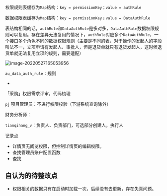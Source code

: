 



权限规则表缓存为`Map`结构：`key = permissionKey；value = authRule`

数据权限表缓存为`Map`结构：`key = permissionKey；value = DataAuthRule`



表结构相同的话，`authRule`和`DataAuthRule`是多对多，`DataAuthRule`数据权限规则可以复用。存在差异无法复用的情况下，`authRule`对应多个`DataAuthRule`，一个接口多个角色不同的数据权限规则（主要是不同的表，对于操作的发起人的字段叫法不一，立项申请有发起人、审批人，但是退货单就只有退货发起人，这时候退货单就无法复用立项的规则，需要适配）

![image-20220527165053956](C:\Users\22489\OneDrive\田奇杭\学习笔记\TyporaImg\image-20220527165053956.png)



















`au_data_auth_rule`：规则

- 











「采购」权限需求评审，代码梳理



`pj` 项目管理员：不进行权限校验（下游系统查询除外）

财务分析师：

`tianqihang_v`：负责人、负责部门，可选部分创建人，执行人







记录点

- 详情页无阅览权限，但控制详情页的编辑权限。
- 查找管理员账户配置函数
- 查找















## 自认为的待整改点

- 权限相关的数据只有在启动时加载一次，后续没有去更新，存在失真问题。





























